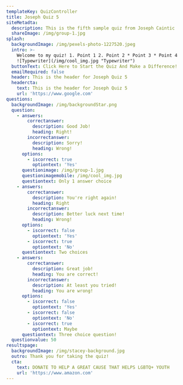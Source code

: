 ```yaml
---
templateKey: QuizController
title: Joseph Quiz 5
siteMetadta:
  description: This is the fifth sample quiz from Joseph Caintic
  shareImage: /img/group-1.jpg
splash:
  backgroundImage: /img/pexels-photo-1227520.jpeg
  intro: >-
    Welcome to my quiz! 1. Point 1 2. Point 2 * Point 3 * Point 4
    ![Typewriter](/img/cool_img.jpg "Typewriter")
  buttonText: Click Here to Start the Quiz And Make a Difference!
  emailRequired: false
  header: This is the header for Joseph Quiz 5
  headercta:
    text: This is the header for Joseph Quiz 5
    url: 'https://www.google.com'
questions:
  backgroundImage: /img/backgroundStar.png
  question:
    - answers:
        correctanswer:
          description: Good Job!
          heading: Right!
        incorrectanswer:
          description: Sorry!
          heading: Wrong!
      options:
        - iscorrect: true
          optiontext: 'Yes'
      questionimage: /img/group-1.jpg
      questionimagemobile: /img/cool_img.jpg
      questiontext: Only 1 answer choice
    - answers:
        correctanswer:
          description: You're right again!
          heading: Right
        incorrectanswer:
          description: Better luck next time!
          heading: Wrong!
      options:
        - iscorrect: false
          optiontext: 'Yes'
        - iscorrect: true
          optiontext: 'No'
      questiontext: Two choices
    - answers:
        correctanswer:
          description: Great job!
          heading: You are correct!
        incorrectanswer:
          description: At least you tried!
          heading: You are wrong!
      options:
        - iscorrect: false
          optiontext: 'Yes'
        - iscorrect: false
          optiontext: 'No'
        - iscorrect: true
          optiontext: Maybe
      questiontext: Three choice question!
  questionvalue: 50
resultspage:
  backgroundImage: /img/stacey-background.jpg
  outro: Thank you for taking the quiz!
  cta:
    text: DONATE TO HELP A GREAT CAUSE THAT HELPS LGBTQ+ YOUTH
    url: 'https://www.amazon.com'
---
```


